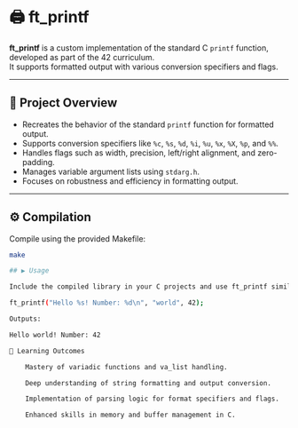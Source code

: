 # 🖨️ ft_printf

**ft_printf** is a custom implementation of the standard C `printf` function, developed as part of the 42 curriculum.  
It supports formatted output with various conversion specifiers and flags.

---

## 🧩 Project Overview

- Recreates the behavior of the standard `printf` function for formatted output.
- Supports conversion specifiers like `%c`, `%s`, `%d`, `%i`, `%u`, `%x`, `%X`, `%p`, and `%%`.
- Handles flags such as width, precision, left/right alignment, and zero-padding.
- Manages variable argument lists using `stdarg.h`.
- Focuses on robustness and efficiency in formatting output.

---

## ⚙️ Compilation

Compile using the provided Makefile:

```bash
make

## ▶️ Usage

Include the compiled library in your C projects and use ft_printf similarly to the standard printf:

ft_printf("Hello %s! Number: %d\n", "world", 42);

Outputs:

Hello world! Number: 42

📌 Learning Outcomes

    Mastery of variadic functions and va_list handling.

    Deep understanding of string formatting and output conversion.

    Implementation of parsing logic for format specifiers and flags.

    Enhanced skills in memory and buffer management in C.
